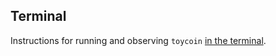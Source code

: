 
## Terminal

Instructions for running and observing `toycoin` [in the terminal](https://github.com/tkuriyama/toycoin/tree/master/demo/terminal).
